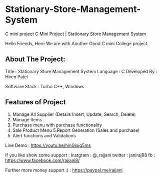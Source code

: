 # Stationary-Store-Management-System
C mini project
C Mini Project | Stationary Store Management System 

Hello Friends, Here We are with Another Good C mini College project.

About The Project:
-----------------------------
Title : Stationary Store Management System
Language : C 
Developed By : Hiren Patel

Software Stack : Turbo C++, Windows

Features of Project
-------------------------------
1. Manage All Supplier (Details Insert, Update, Search, Delete)
2. Manage Items
3. Purchase menu with purchase functionality 
4. Sale Product Menu
5.Report Generation (Sales and purchase)
6. Alert functions and Validations

Live Demo : 
https://youtu.be/hjnGixig5ms

If you like show some support :
Instgram : @_rajjani
twitter : janiraj88
fb : https://www.facebook.com/rajjani8/

Further more money support :) : 
https://paypal.me/rajjani
